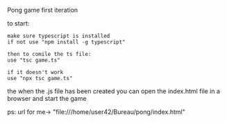 Pong game first iteration 

to start:

	make sure typescript is installed 
	if not use "npm install -g typescript"

	then to comile the ts file:
	use "tsc game.ts"

	if it doesn't work 
	use "npx tsc game.ts"

the when the .js file has been created 
you can open the index.html file in a browser and start the game

ps: url for me-> "file:///home/user42/Bureau/pong/index.html"